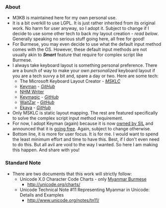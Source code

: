 ### About
- M3KB is maintained here for my own personal use. 
- It is a bit overkill to use LGPL. It is just rather inherited from its original work. No harm for user anyway, so I adopt it. Subject to change if I decide to use some other tech to back my layout creation - _read below_. Generally speaking no serious stuff going here, all free for good!
- For Burmese, you may even decide to use what the default input method comes with the OS. However, these default input methods are not usually akin to ___Smart___ feature that require for complex script like Burmese.
- I always take keyboard layout is something personal preference. There are a bunch of way to make your own _personalized_ keyboard layout if you are a tech suvvy a bit and, spare a day or two. Here are some tech:
  - The Microsoft Keyboard Layout Creator - [_MSKLC_](https://msdn.microsoft.com/en-us/globalization/keyboardlayouts.aspx)
  - [Keyman](https://keyman.com/) - [_GitHub_](https://github.com/keymanapp)
  - [NHM Writer](http://software.nhm.in/products/writer)
  - [Keymagic](https://keymagic.net/) - [_GitHub_](https://github.com/thantthet/keymagic)
  - [WaitZar](https://code.google.com/archive/p/waitzar/) - [_GitHub_](https://github.com/yathit/waitzar)
  - [Ekaya](http://thanlwinsoft.github.io/www.thanlwinsoft.org/ThanLwinSoft/Ekaya/) - [_GitHub_](https://github.com/thanlwinsoft/ekaya)
- Only MSKLC is static layout mapping. The rest are featured specifically to solve the complex script input method requirement.
- For now, I adopt Keyman (again) because it is now [owned by SIL](https://keyman.com/sil-acquisition/) and announced that it is [going free](https://keyman.com/free/). Again, subject to change otherwise.
- Bottom line, it is more for user focus. It is for me. I would want to spend the least minimum effort and time to have this. Best, if I don't even need to do this. But all avil are void to the way I wanted. So here I am making this happen. And share with you!

### Standard Note
- There are two documents that this work will strictly follow:
  - Unicode X.0 Character Code Charts - only [Myanmar Burmese](http://unicode.org/charts/PDF/U1000.pdf)
    - http://unicode.org/charts/
  - Unicode Technical Note #11 Representing Myanmar in Unicode: Details and Examples 
    - http://www.unicode.org/notes/tn11/
